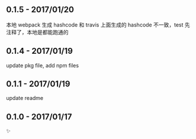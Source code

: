 0.1.5 - 2017/01/20
----------------------
本地 webpack 生成 hashcode 和 travis 上面生成的 hashcode 不一致，test 先注释了，本地是都能跑通的

0.1.4 - 2017/01/19
----------------------
update pkg file, add npm files

0.1.1 - 2017/01/19
----------------------
update readme

0.1.0 - 2017/01/17
----------------------
:sparkles:
